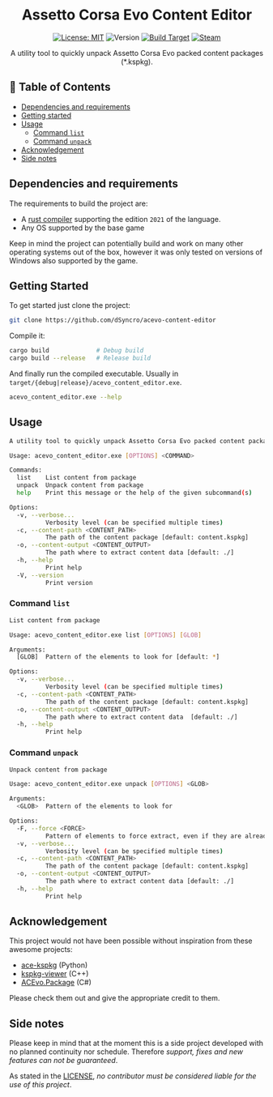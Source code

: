 <div align="center">

# Assetto Corsa Evo Content Editor
[![License: MIT](https://img.shields.io/badge/License-MIT-yellow.svg)](https://github.com/dSyncro/acevo-content-editor/blob/main/README.md) 
![Version](https://img.shields.io/badge/version-0.1.7-green) 
[![Build Target](https://img.shields.io/badge/Assetto%20Corsa%20Evo%20Build-0x312E30-red)](https://steamdb.info/depot/3058631/history/?changeid=M:2107359667722066372) [![Steam](https://img.shields.io/badge/steam-%23000000.svg?&logo=steam&logoColor=white)](https://store.steampowered.com/app/3058630)

A utility tool to quickly unpack Assetto Corsa Evo packed content packages (*.kspkg).

</div>

## 📖 Table of Contents

- [Dependencies and requirements](#dependencies-and-requirements)
- [Getting started](#getting-started)
- [Usage](#usage)
    - [Command `list`](#command-list)
    - [Command `unpack`](#command-unpack)
- [Acknowledgement](#acknowledgement)
- [Side notes](#side-notes)

## Dependencies and requirements

The requirements to build the project are:
- A [rust compiler](https://www.rust-lang.org/) supporting the edition `2021` of the language.
- Any OS supported by the base game

Keep in mind the project can potentially build and work on many other operating systems out of the box, however it was only tested on versions of Windows also supported by the game.

## Getting Started

To get started just clone the project:

```bash
git clone https://github.com/dSyncro/acevo-content-editor
```

Compile it:

```bash
cargo build             # Debug build
cargo build --release   # Release build
```

And finally run the compiled executable. Usually in `target/{debug|release}/acevo_content_editor.exe`.

```bash
acevo_content_editor.exe --help
```

## Usage
```bash
A utility tool to quickly unpack Assetto Corsa Evo packed content packages (*.kspkg).

Usage: acevo_content_editor.exe [OPTIONS] <COMMAND>

Commands:
  list    List content from package
  unpack  Unpack content from package
  help    Print this message or the help of the given subcommand(s)

Options:
  -v, --verbose...
          Verbosity level (can be specified multiple times)
  -c, --content-path <CONTENT_PATH>
          The path of the content package [default: content.kspkg]
  -o, --content-output <CONTENT_OUTPUT>
          The path where to extract content data [default: ./]
  -h, --help
          Print help
  -V, --version
          Print version
```

### Command `list`

```bash
List content from package

Usage: acevo_content_editor.exe list [OPTIONS] [GLOB]

Arguments:
  [GLOB]  Pattern of the elements to look for [default: *]

Options:
  -v, --verbose...
          Verbosity level (can be specified multiple times)
  -c, --content-path <CONTENT_PATH>
          The path of the content package [default: content.kspkg]
  -o, --content-output <CONTENT_OUTPUT>
          The path where to extract content data  [default: ./]
  -h, --help
          Print help
```

### Command `unpack`

```bash
Unpack content from package

Usage: acevo_content_editor.exe unpack [OPTIONS] <GLOB>

Arguments:
  <GLOB>  Pattern of the elements to look for

Options:
  -F, --force <FORCE>
          Pattern of elements to force extract, even if they are already present
  -v, --verbose...
          Verbosity level (can be specified multiple times)
  -c, --content-path <CONTENT_PATH>
          The path of the content package [default: content.kspkg]
  -o, --content-output <CONTENT_OUTPUT>
          The path where to extract content data [default: ./]
  -h, --help
          Print help
```
## Acknowledgement

This project would not have been possible without inspiration from these awesome projects:

- [ace-kspkg](https://github.com/ntpopgetdope/ace-kspkg) (Python)
- [kspkg-viewer](https://github.com/sa413x/kspkg-viewer) (C++)
- [ACEvo.Package](https://github.com/Nenkai/ACEvo.Package) (C#)

Please check them out and give the appropriate credit to them.

## Side notes

Please keep in mind that at the moment this is a side project developed with no planned continuity nor schedule. Therefore *support, fixes and new features can not be guaranteed*.

As stated in the [LICENSE](https://github.com/dSyncro/acevo-content-editor/blob/main/LICENSE), *no contributor must be considered liable for the use of this project*.
